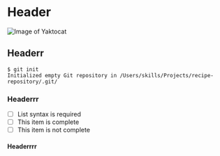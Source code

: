 # Header
![Image of Yaktocat](https://octodex.github.com/images/yaktocat.png)

## Headerr
```
$ git init
Initialized empty Git repository in /Users/skills/Projects/recipe-repository/.git/
```

### Headerrr
- [ ] List syntax is required
- [ ] This item is complete
- [ ] This item is not complete

#### Headerrrr
